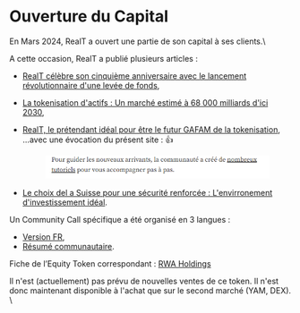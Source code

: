 # Ouverture du Capital

En Mars 2024, RealT a ouvert une partie de son capital à ses clients.\


A cette occasion, RealT a publié plusieurs articles :

* [RealT célèbre son cinquième anniversaire avec le lancement révolutionnaire d'une levée de fonds](https://medium.com/realtfrench/realt-c%C3%A9l%C3%A8bre-son-cinqui%C3%A8me-anniversaire-avec-le-lancement-r%C3%A9volutionnaire-dune-lev%C3%A9e-de-fonds-0190c3383303),
* [La tokenisation d'actifs : Un marché estimé à 68 000 milliards d'ici 2030](https://medium.com/realtfrench/la-tokenisation-dactifs-un-march%C3%A9-estim%C3%A9-%C3%A0-68-000-milliards-d-ici-%C3%A0-2030-8c8d7c530678),
*   [RealT, le prétendant idéal pour être le futur GAFAM de la tokenisation](https://medium.com/realtfrench/realt-le-pr%C3%A9tendant-id%C3%A9al-pour-%C3%AAtre-le-futur-gafam-de-la-tokenisation-82fa30489caa),\
    ...avec une évocation du présent site : :thumbsup:&#x20;

    <figure><img src="../.gitbook/assets/image (2) (1).png" alt=""><figcaption></figcaption></figure>
* [Le choix del a Suisse pour une sécurité renforcée : L'envirronement d'investissement idéal](https://medium.com/realtfrench/le-choix-de-la-suisse-pour-une-s%C3%A9curit%C3%A9-renforc%C3%A9e-lenvironnement-d-investissement-id%C3%A9al-d93fabd5c44d).

Un Community Call spécifique a été organisé en 3 langues :

* [Version FR](https://www.youtube.com/watch?v=SZMORPCS0rY\&ab\_channel=RealT),
* [Résumé communautaire](https://t.me/RtCCR/182).

Fiche de l’Equity Token correspondant : [RWA Holdings](https://realt.co/product/the-realt-raise-token/)&#x20;

Il n'est (actuellement) pas prévu de nouvelles ventes de ce token. Il n'est donc maintenant disponible à l'achat que sur le second marché (YAM, DEX).\
\
